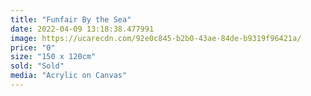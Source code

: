 ```yaml
---
title: "Funfair By the Sea"
date: 2022-04-09 13:18:38.477991
image: https://ucarecdn.com/92e0c845-b2b0-43ae-84de-b9319f96421a/
price: "0"
size: "150 x 120cm"
sold: "Sold"
media: "Acrylic on Canvas"
---
```


